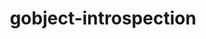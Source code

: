 ---
title: "gobject-introspection"
layout: cache
categories: [package, develop]
meta: {"compilers": ["gcc@=11.1.0", "gcc@=11.4.0"], "num_specs": 20, "num_specs_by_stack": {"data-vis-sdk": 7, "e4s": 6, "hep": 7, "root": 20}, "oss": ["ubuntu20.04", "ubuntu22.04"], "platforms": ["linux"], "stacks": ["data-vis-sdk", "e4s", "hep", "root"], "targets": ["x86_64_v3"], "versions": ["1.78.1"]}
spec_details: [{"compiler": "gcc@=11.4.0", "hash": "2tnmemm5m5d26bbwkndkf227tgdtxxcc", "os": "ubuntu22.04", "platform": "linux", "size": "-", "stacks": ["e4s", "root"], "target": "x86_64_v3", "variants": ["build_system=meson", "buildtype=release", "default_library=shared", "~strip"], "versions": ["1.78.1"]}, {"compiler": "gcc@=11.1.0", "hash": "3u3tdo44njdpiiedqjjr3h7aeb7d23z3", "os": "ubuntu20.04", "platform": "linux", "size": "-", "stacks": ["data-vis-sdk", "root"], "target": "x86_64_v3", "variants": ["build_system=meson", "buildtype=release", "default_library=shared", "~strip"], "versions": ["1.78.1"]}, {"compiler": "gcc@=11.1.0", "hash": "7zjhcapijpv5h6wg6iouika23zb4v3nb", "os": "ubuntu20.04", "platform": "linux", "size": "-", "stacks": ["data-vis-sdk", "root"], "target": "x86_64_v3", "variants": ["build_system=meson", "buildtype=release", "default_library=shared", "~strip"], "versions": ["1.78.1"]}, {"compiler": "gcc@=11.1.0", "hash": "debgwxcii6umzduj6v4vzduv3ib5x3de", "os": "ubuntu20.04", "platform": "linux", "size": "-", "stacks": ["data-vis-sdk", "root"], "target": "x86_64_v3", "variants": ["build_system=meson", "buildtype=release", "default_library=shared", "~strip"], "versions": ["1.78.1"]}, {"compiler": "gcc@=11.4.0", "hash": "ejxjtkh3votrjgwcp3yqwnt5tgkwd3vk", "os": "ubuntu22.04", "platform": "linux", "size": "-", "stacks": ["hep", "root"], "target": "x86_64_v3", "variants": ["build_system=meson", "buildtype=release", "default_library=shared", "~strip"], "versions": ["1.78.1"]}, {"compiler": "gcc@=11.4.0", "hash": "hpd5hnj3gvl5up27xmdyfvf2ut4bmhci", "os": "ubuntu22.04", "platform": "linux", "size": "-", "stacks": ["hep", "root"], "target": "x86_64_v3", "variants": ["build_system=meson", "buildtype=release", "default_library=shared", "~strip"], "versions": ["1.78.1"]}, {"compiler": "gcc@=11.4.0", "hash": "j4fwubxpwdtykw2gnqukohgfppwsnlmk", "os": "ubuntu22.04", "platform": "linux", "size": "-", "stacks": ["e4s", "root"], "target": "x86_64_v3", "variants": ["build_system=meson", "buildtype=release", "default_library=shared", "~strip"], "versions": ["1.78.1"]}, {"compiler": "gcc@=11.1.0", "hash": "jparggbe62vtinuorscplmcs5vtwdutq", "os": "ubuntu20.04", "platform": "linux", "size": "-", "stacks": ["data-vis-sdk", "root"], "target": "x86_64_v3", "variants": ["build_system=meson", "buildtype=release", "default_library=shared", "~strip"], "versions": ["1.78.1"]}, {"compiler": "gcc@=11.4.0", "hash": "kddoqlyn4tmxe7yi5zhpnhpsesyl73xa", "os": "ubuntu22.04", "platform": "linux", "size": "-", "stacks": ["hep", "root"], "target": "x86_64_v3", "variants": ["build_system=meson", "buildtype=release", "default_library=shared", "~strip"], "versions": ["1.78.1"]}, {"compiler": "gcc@=11.4.0", "hash": "lhc66a33zocxytqvbb2pn7w643yh7ynj", "os": "ubuntu22.04", "platform": "linux", "size": "-", "stacks": ["hep", "root"], "target": "x86_64_v3", "variants": ["build_system=meson", "buildtype=release", "default_library=shared", "~strip"], "versions": ["1.78.1"]}, {"compiler": "gcc@=11.4.0", "hash": "mlc4aeda6hp5yl5jc2hfwie6r3jkqaml", "os": "ubuntu22.04", "platform": "linux", "size": "-", "stacks": ["hep", "root"], "target": "x86_64_v3", "variants": ["build_system=meson", "buildtype=release", "default_library=shared", "~strip"], "versions": ["1.78.1"]}, {"compiler": "gcc@=11.4.0", "hash": "nb6stvlgf3oultwwgqi2ywcxui7hcga6", "os": "ubuntu22.04", "platform": "linux", "size": "-", "stacks": ["hep", "root"], "target": "x86_64_v3", "variants": ["build_system=meson", "buildtype=release", "default_library=shared", "~strip"], "versions": ["1.78.1"]}, {"compiler": "gcc@=11.1.0", "hash": "o6elcgaygfo442x5hpm74pouumtefnaj", "os": "ubuntu20.04", "platform": "linux", "size": "-", "stacks": ["data-vis-sdk", "root"], "target": "x86_64_v3", "variants": ["build_system=meson", "buildtype=release", "default_library=shared", "~strip"], "versions": ["1.78.1"]}, {"compiler": "gcc@=11.4.0", "hash": "pb4pcozxswkydn23tdnemjviudlqeeiu", "os": "ubuntu22.04", "platform": "linux", "size": "-", "stacks": ["e4s", "root"], "target": "x86_64_v3", "variants": ["build_system=meson", "buildtype=release", "default_library=shared", "~strip"], "versions": ["1.78.1"]}, {"compiler": "gcc@=11.4.0", "hash": "r7daiyzcx4ow7u3bwnuj4inlfvphl6yj", "os": "ubuntu22.04", "platform": "linux", "size": "-", "stacks": ["e4s", "root"], "target": "x86_64_v3", "variants": ["build_system=meson", "buildtype=release", "default_library=shared", "~strip"], "versions": ["1.78.1"]}, {"compiler": "gcc@=11.4.0", "hash": "rmhw5nx5ynui7n6adajmyoxjbbp6f5kk", "os": "ubuntu22.04", "platform": "linux", "size": "-", "stacks": ["e4s", "root"], "target": "x86_64_v3", "variants": ["build_system=meson", "buildtype=release", "default_library=shared", "~strip"], "versions": ["1.78.1"]}, {"compiler": "gcc@=11.4.0", "hash": "u2wqpxd3j5n25bn2hjyjl77g5c2tyeic", "os": "ubuntu22.04", "platform": "linux", "size": "-", "stacks": ["e4s", "root"], "target": "x86_64_v3", "variants": ["build_system=meson", "buildtype=release", "default_library=shared", "~strip"], "versions": ["1.78.1"]}, {"compiler": "gcc@=11.1.0", "hash": "wlqcpgd3qymcup2yga7smqbmdgnim6uf", "os": "ubuntu20.04", "platform": "linux", "size": "-", "stacks": ["data-vis-sdk", "root"], "target": "x86_64_v3", "variants": ["build_system=meson", "buildtype=release", "default_library=shared", "~strip"], "versions": ["1.78.1"]}, {"compiler": "gcc@=11.1.0", "hash": "xjdj33pvvqkgviajpm3gsysobypzbrzs", "os": "ubuntu20.04", "platform": "linux", "size": "-", "stacks": ["data-vis-sdk", "root"], "target": "x86_64_v3", "variants": ["build_system=meson", "buildtype=release", "default_library=shared", "~strip"], "versions": ["1.78.1"]}, {"compiler": "gcc@=11.4.0", "hash": "z326mtclaav32ytqjivamw23rttgxe7e", "os": "ubuntu22.04", "platform": "linux", "size": "-", "stacks": ["hep", "root"], "target": "x86_64_v3", "variants": ["build_system=meson", "buildtype=release", "default_library=shared", "~strip"], "versions": ["1.78.1"]}]
---